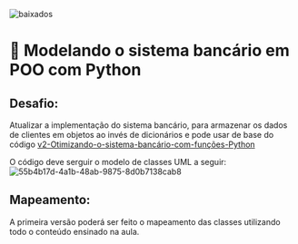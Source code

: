 ![baixados](https://github.com/M3ndezz/Desafio-Criando-um-sistema-bancario-com-Python/assets/121885868/65e45012-e454-4d3f-9e38-1e25dd87413d)
# 🏦 Modelando o sistema bancário em POO com Python

## Desafio:

Atualizar a implementação do sistema bancário, para armazenar os dados de clientes em objetos ao invés de dicionários e pode usar de base do código [v2-Otimizando-o-sistema-bancário-com-funções-Python](https://github.com/M3ndezz/Sistema-bancario-com-Python-DIO/tree/main/v2-Otimizando-o-sistema-banc%C3%A1rio-com-fun%C3%A7%C3%B5es-Python)

O código deve serguir o modelo de classes UML a seguir:
![55b4b17d-4a1b-48ab-9875-8d0b7138cab8](https://github.com/M3ndezz/Sistema-bancario-com-Python-DIO/assets/121885868/dfc728ec-ac55-48fb-8489-7e69bc3c674c)


## Mapeamento:

A primeira versão poderá ser feito o mapeamento das classes utilizando todo o conteúdo ensinado na aula.
